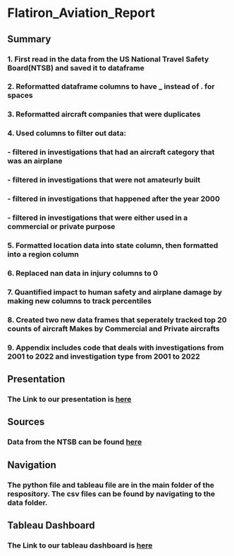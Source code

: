 # Flatiron_Aviation_Report
## Summary
### 1. First read in the data from the US National Travel Safety Board(NTSB) and saved it to dataframe
### 2. Reformatted dataframe columns to have _ instead of . for spaces
### 3. Reformatted aircraft companies that were duplicates
### 4. Used columns to filter out data:
### - filtered in investigations that had an aircraft category that was an airplane
### - filtered in investigations that were not amateurly built
### - filtered in investigations that happened after the year 2000
### - filtered in investigations that were either used in a commercial or private purpose
### 5. Formatted location data into state column, then formatted into a region column
### 6. Replaced nan data in injury columns to 0
### 7. Quantified impact to human safety and airplane damage by making new columns to track percentiles
### 8. Created two new data frames that seperately tracked top 20 counts of aircraft Makes by Commercial and Private aircrafts
### 9. Appendix includes code that deals with investigations from 2001 to 2022 and investigation type from 2001 to 2022
## Presentation
### The Link to our presentation is [here](https://docs.google.com/presentation/d/1RquP1pQMuQ6j8GaRvvJ5-4ECo-hugXZX/edit?usp=sharing&ouid=101182939687611455982&rtpof=true&sd=true)

## Sources
### Data from the NTSB can be found [here](https://www.ntsb.gov/safety/data/Pages/Data_Stats.aspx)

## Navigation
### The python file and tableau file are in the main folder of the respository. The csv files can be found by navigating to the data folder.

## Tableau Dashboard
### The Link to our tableau dashboard is [here](https://public.tableau.com/app/profile/jackson.robbins/viz/Aviation_Visualization/Map)